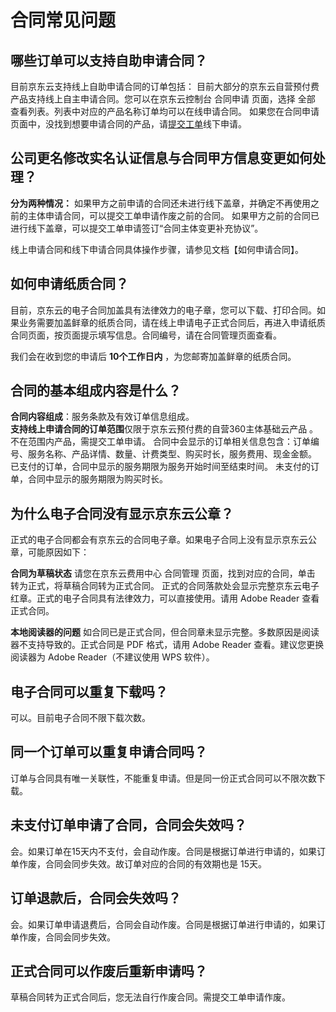 # 合同常见问题

## 哪些订单可以支持自助申请合同？
目前京东云支持线上自助申请合同的订单包括：
目前大部分的京东云自营预付费产品支持线上自主申请合同。您可以在京东云控制台 合同申请 页面，选择 全部 查看列表。列表中对应的产品名称订单均可以在线申请合同。
如果您在合同申请页面中，没找到想要申请合同的产品，请[提交工单](https://ticket.jdcloud.com/myorder/submit)线下申请。

## 公司更名修改实名认证信息与合同甲方信息变更如何处理？
**分为两种情况：**
如果甲方之前申请的合同还未进行线下盖章，并确定不再使用之前的主体申请合同，可以提交工单申请作废之前的合同。
如果甲方之前的合同已进行线下盖章，可以提交工单申请签订“合同主体变更补充协议”。

线上申请合同和线下申请合同具体操作步骤，请参见文档【如何申请合同】。

## 如何申请纸质合同？
目前，京东云的电子合同加盖具有法律效力的电子章，您可以下载、打印合同。如果业务需要加盖鲜章的纸质合同，请在线上申请电子正式合同后，再进入申请纸质合同页面，按页面提示填写信息。合同编号，请在合同管理页面查看。

我们会在收到您的申请后 **10个工作日内** ，为您邮寄加盖鲜章的纸质合同。

## 合同的基本组成内容是什么？
**合同内容组成**：服务条款及有效订单信息组成。<br>
**支持线上申请合同的订单范围**仅限于京东云预付费的自营360主体基础云产品 。不在范围内产品，需提交工单申请。
合同中会显示的订单相关信息包含：订单编号、服务名称、产品详情、数量、计费类型、购买时长，服务费用、现金金额。
已支付的订单，合同中显示的服务期限为服务开始时间至结束时间。
未支付的订单，合同中显示的服务期限为购买时长。

## 为什么电子合同没有显示京东云公章？
正式的电子合同都会有京东云的合同电子章。如果电子合同上没有显示京东云公章，可能原因如下：

**合同为草稿状态**
请您在京东云费用中心 合同管理 页面，找到对应的合同，单击 转为正式，将草稿合同转为正式合同。
正式的合同落款处会显示完整京东云电子红章。正式的电子合同具有法律效力，可以直接使用。请用 Adobe Reader 查看正式合同。
 
**本地阅读器的问题**
如合同已是正式合同，但合同章未显示完整。多数原因是阅读器不支持导致的。正式合同是 PDF 格式，请用 Adobe Reader 查看。建议您更换阅读器为 Adobe Reader（不建议使用 WPS 软件）。

## 电子合同可以重复下载吗？
可以。目前电子合同不限下载次数。

## 同一个订单可以重复申请合同吗？
订单与合同具有唯一关联性，不能重复申请。但是同一份正式合同可以不限次数下载。

## 未支付订单申请了合同，合同会失效吗？
会。如果订单在15天内不支付，会自动作废。合同是根据订单进行申请的，如果订单作废，合同会同步失效。故订单对应的合同的有效期也是 15天。

## 订单退款后，合同会失效吗？
会。如果订单申请退费后，合同会自动作废。合同是根据订单进行申请的，如果订单作废，合同会同步失效。

## 正式合同可以作废后重新申请吗？
草稿合同转为正式合同后，您无法自行作废合同。需提交工单申请作废。
